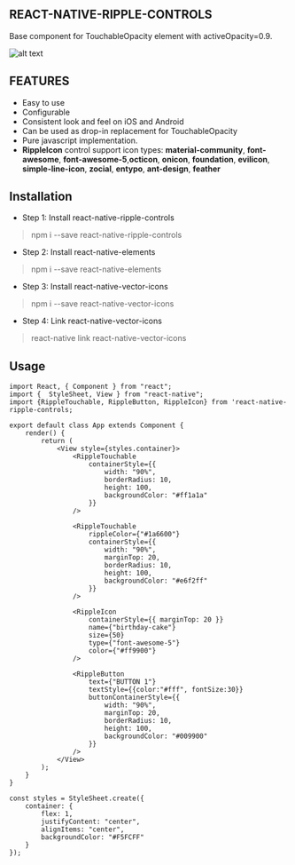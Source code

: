 **REACT-NATIVE-RIPPLE-CONTROLS**
------------
Base component for TouchableOpacity element with activeOpacity=0.9.

![alt text](https://github.com/huytran123/RippleControls/blob/master/Screen%20Recording%202019-01-15%20at%2010.54.57%20PM.gif)

**FEATURES**
------------
* Easy to use
* Configurable
* Consistent look and feel on iOS and Android
* Can be used as drop-in replacement for TouchableOpacity
* Pure javascript implementation.
* **RippleIcon** control support icon types: **material-community**, **font-awesome**, **font-awesome-5**,**octicon**, **onicon**, **foundation**, **evilicon**, **simple-line-icon**, **zocial**, **entypo**, **ant-design**, **feather**

**Installation**
------------
* Step 1: Install react-native-ripple-controls
> npm i --save react-native-ripple-controls

* Step 2: Install react-native-elements
> npm i --save react-native-elements

* Step 3: Install react-native-vector-icons
> npm i --save react-native-vector-icons

* Step 4: Link react-native-vector-icons
> react-native link react-native-vector-icons

Usage
------------
    import React, { Component } from "react";
    import {  StyleSheet, View } from "react-native";
    import {RippleTouchable, RippleButton, RippleIcon} from 'react-native-ripple-controls;
    
    export default class App extends Component {
        render() {
            return (
                <View style={styles.container}>
                    <RippleTouchable
                        containerStyle={{
                            width: "90%",
                            borderRadius: 10,
                            height: 100,
                            backgroundColor: "#ff1a1a"
                        }}
                    />
    
                    <RippleTouchable
                        rippleColor={"#1a6600"}
                        containerStyle={{
                            width: "90%",
                            marginTop: 20,
                            borderRadius: 10,
                            height: 100,
                            backgroundColor: "#e6f2ff"
                        }}
                    />
    
                    <RippleIcon
                        containerStyle={{ marginTop: 20 }}
                        name={"birthday-cake"}
                        size={50}
                        type={"font-awesome-5"}
                        color={"#ff9900"}
                    />
    
                    <RippleButton
                        text={"BUTTON 1"}
                        textStyle={{color:"#fff", fontSize:30}}
                        buttonContainerStyle={{
                            width: "90%",
                            marginTop: 20,
                            borderRadius: 10,
                            height: 100,
                            backgroundColor: "#009900"
                        }}
                    />
                </View>
            );
        }
    }
    
    const styles = StyleSheet.create({
        container: {
            flex: 1,
            justifyContent: "center",
            alignItems: "center",
            backgroundColor: "#F5FCFF"
        }   
    });
    
